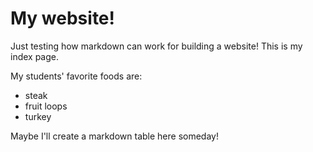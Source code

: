 # My website!
Just testing how markdown can work for building a website!
This is my index page.

My students' favorite foods are:
* steak
* fruit loops
* turkey

Maybe I'll create a markdown table here someday! 
